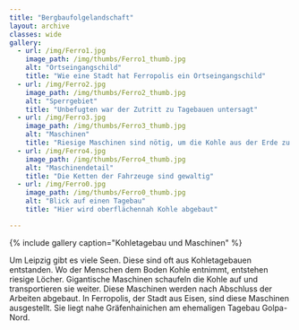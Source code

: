 ```yaml
---
title: "Bergbaufolgelandschaft"
layout: archive
classes: wide
gallery:
  - url: /img/Ferro1.jpg
    image_path: /img/thumbs/Ferro1_thumb.jpg
    alt: "Ortseingangschild"
    title: "Wie eine Stadt hat Ferropolis ein Ortseingangschild"
  - url: /img/Ferro2.jpg
    image_path: /img/thumbs/Ferro2_thumb.jpg
    alt: "Sperrgebiet"
    title: "Unbefugten war der Zutritt zu Tagebauen untersagt"  
  - url: /img/Ferro3.jpg
    image_path: /img/thumbs/Ferro3_thumb.jpg
    alt: "Maschinen"
    title: "Riesige Maschinen sind nötig, um die Kohle aus der Erde zu bekommen"
  - url: /img/Ferro4.jpg
    image_path: /img/thumbs/Ferro4_thumb.jpg
    alt: "Maschinendetail"
    title: "Die Ketten der Fahrzeuge sind gewaltig"
  - url: /img/Ferro0.jpg
    image_path: /img/thumbs/Ferro0_thumb.jpg
    alt: "Blick auf einen Tagebau"
    title: "Hier wird oberflächennah Kohle abgebaut"

---
```


{% include gallery caption="Kohletagebau und Maschinen" %}

Um Leipzig gibt es viele Seen. Diese sind oft aus Kohletagebauen entstanden. Wo der Menschen dem Boden Kohle entnimmt, entstehen riesige Löcher. Gigantische Maschinen schaufeln die Kohle auf und transportieren sie weiter. Diese Maschinen werden nach Abschluss der Arbeiten abgebaut. In Ferropolis, der Stadt aus Eisen, sind diese Maschinen ausgestellt. Sie liegt nahe Gräfenhainichen am ehemaligen Tagebau Golpa-Nord. 

